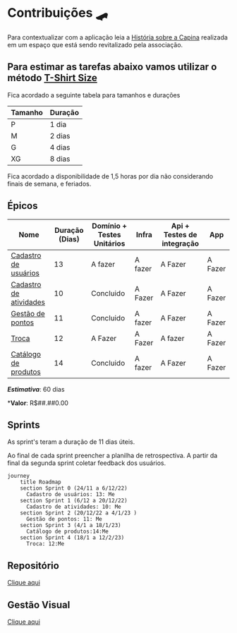 # Contribuições 🛹

Para contextualizar com a aplicação leia a [História sobre a Capina](./historia/capina.md) realizada em um espaço que está sendo revitalizado pela associação.

## Para estimar as tarefas abaixo vamos utilizar o método [T-Shirt Size](https://asana.com/pt/resources/t-shirt-sizing)

Fica acordado a seguinte tabela para tamanhos e durações

| Tamanho | Duração
| ---     | ---
| P       | 1 dia
| M       | 2 dias
| G       | 4 dias
| XG      | 8 dias

Fica acordado a disponibilidade de 1,5 horas por dia não considerando finais de semana, e feriados.

## Épicos

|Nome | Duração (Dias)| Domínio  + Testes Unitários| Infra | Api + Testes de integração | App
|--- | --- | --- | --- | --- | ---
|[Cadastro de usuários](./epicos/cadastro_de_usuarios.md) | 13 | A fazer | A fazer | A Fazer | A Fazer
|[Cadastro de atividades](./epicos/cadastro_de_atividades.md) | 10 |  Concluido | A Fazer | A Fazer | A Fazer
|[Gestão de pontos](./epicos/gestao_de_pontos.md) | 11 | Concluido | A fazer | A Fazer | A Fazer
|[Troca](./epicos/troca.md) | 12 | A Fazer | A Fazer | A fazer | A Fazer
|[Catálogo de produtos](./epicos/catalogo_de_produtos.md) | 14 | Concluido | A fazer | A Fazer | A Fazer

***Estimativa***: 60 dias

***Valor**: R$##.##0.00

## Sprints

As sprint's teram a duração de 11 dias úteis.

Ao final de cada sprint preencher a planilha de retrospectiva.
A partir da final da segunda sprint coletar feedback dos usuários.

```mermaid
journey
    title Roadmap
    section Sprint 0 (24/11 a 6/12/22)
      Cadastro de usuários: 13: Me
    section Sprint 1 (6/12 a 20/12/22)
      Cadastro de atividades: 10: Me
    section Sprint 2 (20/12/22 a 4/1/23 )
      Gestão de pontos: 11: Me
    section Sprint 3 (4/1 a 18/1/23)
      Catálogo de produtos:14:Me
    section Sprint 4 (18/1 a 12/2/23)
      Troca: 12:Me
```

## Repositório

[Clique aqui](https://github.com/silverio27/levitas)

## Gestão Visual

[Clique aqui](https://github.com/users/silverio27/projects/1)
